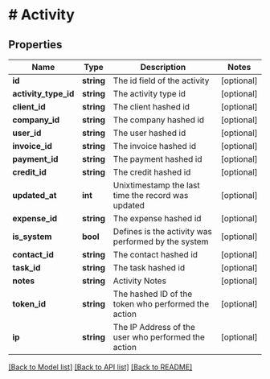# # Activity

## Properties

Name | Type | Description | Notes
------------ | ------------- | ------------- | -------------
**id** | **string** | The id field of the activity | [optional]
**activity_type_id** | **string** | The activity type id | [optional]
**client_id** | **string** | The client hashed id | [optional]
**company_id** | **string** | The company hashed id | [optional]
**user_id** | **string** | The user hashed id | [optional]
**invoice_id** | **string** | The invoice hashed id | [optional]
**payment_id** | **string** | The payment hashed id | [optional]
**credit_id** | **string** | The credit hashed id | [optional]
**updated_at** | **int** | Unixtimestamp the last time the record was updated | [optional]
**expense_id** | **string** | The expense hashed id | [optional]
**is_system** | **bool** | Defines is the activity was performed by the system | [optional]
**contact_id** | **string** | The contact hashed id | [optional]
**task_id** | **string** | The task hashed id | [optional]
**notes** | **string** | Activity Notes | [optional]
**token_id** | **string** | The hashed ID of the token who performed the action | [optional]
**ip** | **string** | The IP Address of the user who performed the action | [optional]

[[Back to Model list]](../../README.md#models) [[Back to API list]](../../README.md#endpoints) [[Back to README]](../../README.md)
